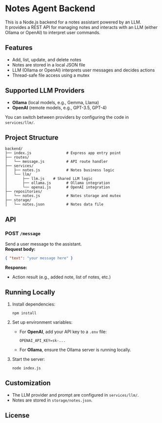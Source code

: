 # Notes Agent Backend

This is a Node.js backend for a notes assistant powered by an LLM.  
It provides a REST API for managing notes and interacts with an LLM (either Ollama or OpenAI) to interpret user commands.

## Features

- Add, list, update, and delete notes
- Notes are stored in a local JSON file
- LLM (Ollama or OpenAI) interprets user messages and decides actions
- Thread-safe file access using a mutex

## Supported LLM Providers

- **Ollama** (local models, e.g., Gemma, Llama)
- **OpenAI** (remote models, e.g., GPT-3.5, GPT-4)

You can switch between providers by configuring the code in `services/llm/`.

## Project Structure

```
backend/
├── index.js                # Express app entry point
├── routes/
│   └── message.js          # API route handler
├── services/
│   ├── notes.js            # Notes business logic
│   └── llm/
│       ├── llm.js    # Shared LLM logic
│       ├── ollama.js       # Ollama integration
│       └── openai.js       # OpenAI integration
├── repositories/
│   └── notes.js            # Notes storage and mutex
├── storage/
│   └── notes.json          # Notes data file
```

## API

### POST `/message`

Send a user message to the assistant.  
**Request body:**
```json
{ "text": "your message here" }
```
**Response:**  
- Action result (e.g., added note, list of notes, etc.)

## Running Locally

1. Install dependencies:
   ```
   npm install
   ```
2. Set up environment variables:
   - For **OpenAI**, add your API key to a `.env` file:
     ```
     OPENAI_API_KEY=sk-...
     ```
   - For **Ollama**, ensure the Ollama server is running locally.

3. Start the server:
   ```
   node index.js
   ```

## Customization

- The LLM provider and prompt are configured in `services/llm/`.
- Notes are stored in `storage/notes.json`.

## License